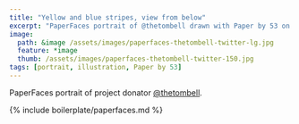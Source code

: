 ```yaml
---
title: "Yellow and blue stripes, view from below"
excerpt: "PaperFaces portrait of @thetombell drawn with Paper by 53 on an iPad."
image: 
  path: &image /assets/images/paperfaces-thetombell-twitter-lg.jpg 
  feature: *image
  thumb: /assets/images/paperfaces-thetombell-twitter-150.jpg
tags: [portrait, illustration, Paper by 53]
---
```


PaperFaces portrait of project donator [@thetombell](http://twitter.com/thetombell).

{% include boilerplate/paperfaces.md %}